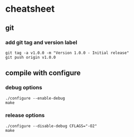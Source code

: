 # cheatsheet
## git
### add git tag and version label
	git tag -a v1.0.0 -m "Version 1.0.0 - Initial release"
	git push origin v1.0.0
## compile with configure
### debug options 
	./configure --enable-debug
	make
### release options
	./configure --disable-debug CFLAGS="-O2"
	make


